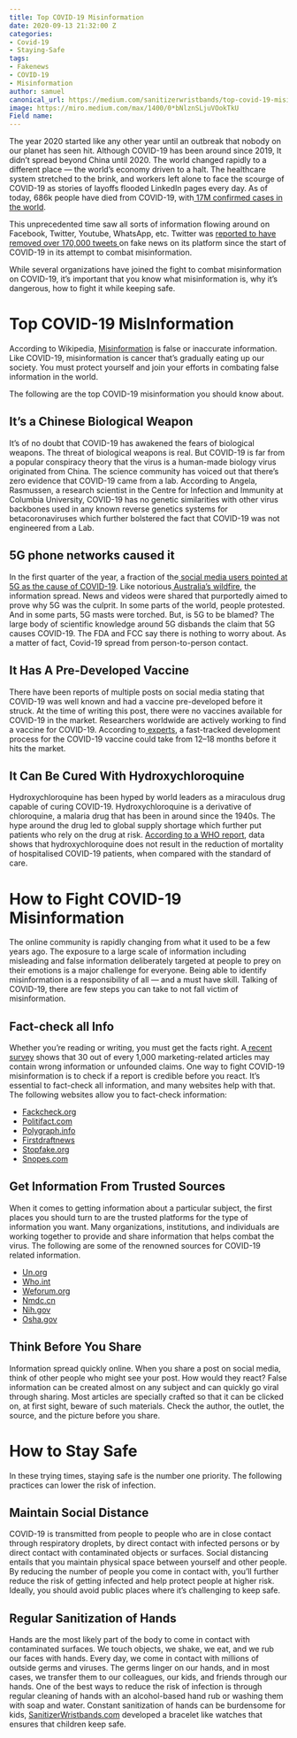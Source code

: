 ```yaml
---
title: Top COVID-19 Misinformation
date: 2020-09-13 21:32:00 Z
categories:
- Covid-19
- Staying-Safe
tags:
- Fakenews
- COVID-19
- Misinformation
author: samuel
canonical_url: https://medium.com/sanitizerwristbands/top-covid-19-misinformation-158d3f182e4f
image: https://miro.medium.com/max/1400/0*bNlznSLjuVOokTkU
Field name: 
---
```


The year 2020 started like any other year until an outbreak that nobody on our planet has seen hit. Although COVID-19 has been around since 2019, It didn’t spread beyond China until 2020. The world changed rapidly to a different place — the world’s economy driven to a halt. The healthcare system stretched to the brink, and workers left alone to face the scourge of COVID-19 as stories of layoffs flooded LinkedIn pages every day. As of today, 686k people have died from COVID-19, with[ 17M confirmed cases in the world](https://covid19.who.int/).

This unprecedented time saw all sorts of information flowing around on Facebook, Twitter, Youtube, WhatsApp, etc. Twitter was [reported to have removed over 170,000 tweets ](https://www.bbc.com/news/business-53018455)on fake news on its platform since the start of COVID-19 in its attempt to combat misinformation.

While several organizations have joined the fight to combat misinformation on COVID-19, it’s important that you know what misinformation is, why it’s dangerous, how to fight it while keeping safe.

# Top COVID-19 MisInformation

According to Wikipedia, [Misinformation](https://en.wikipedia.org/wiki/Misinformation) is false or inaccurate information. Like COVID-19, misinformation is cancer that’s gradually eating up our society. You must protect yourself and join your efforts in combating false information in the world.

The following are the top COVID-19 misinformation you should know about.

## It’s a Chinese Biological Weapon

It’s of no doubt that COVID-19 has awakened the fears of biological weapons. The threat of biological weapons is real. But COVID-19 is far from a popular conspiracy theory that the virus is a human-made biology virus originated from China. The science community has voiced out that there’s zero evidence that COVID-19 came from a lab. According to Angela, Rasmussen, a research scientist in the Centre for Infection and Immunity at Columbia University, COVID-19 has no genetic similarities with other virus backbones used in any known reverse genetics systems for betacoronaviruses which further bolstered the fact that COVID-19 was not engineered from a Lab.

## 5G phone networks caused it

In the first quarter of the year, a fraction of the[ social media users pointed at 5G as the cause of COVID-19](https://www.bbc.com/news/53191523). Like notorious[ Australia’s wildfire](https://en.wikipedia.org/wiki/Bushfires_in_Australia), the information spread. News and videos were shared that purportedly aimed to prove why 5G was the culprit. In some parts of the world, people protested. And in some parts, 5G masts were torched. But, is 5G to be blamed? The large body of scientific knowledge around 5G disbands the claim that 5G causes COVID-19. The FDA and FCC say there is nothing to worry about. As a matter of fact, Covid-19 spread from person-to-person contact.

## It Has A Pre-Developed Vaccine

There have been reports of multiple posts on social media stating that COVID-19 was well known and had a vaccine pre-developed before it struck. At the time of writing this post, there were no vaccines available for COVID-19 in the market. Researchers worldwide are actively working to find a vaccine for COVID-19. According to[ experts](https://www.raps.org/news-and-articles/news-articles/2020/3/covid-19-vaccine-tracker), a fast-tracked development process for the COVID-19 vaccine could take from 12–18 months before it hits the market.

## It Can Be Cured With Hydroxychloroquine

Hydroxychloroquine has been hyped by world leaders as a miraculous drug capable of curing COVID-19. Hydroxychloroquine is a derivative of chloroquine, a malaria drug that has been in around since the 1940s. The hype around the drug led to global supply shortage which further put patients who rely on the drug at risk. [According to a WHO report](https://www.who.int/news-room/q-a-detail/q-a-hydroxychloroquine-and-covid-19), data shows that hydroxychloroquine does not result in the reduction of mortality of hospitalised COVID-19 patients, when compared with the standard of care.

# How to Fight COVID-19 Misinformation

The online community is rapidly changing from what it used to be a few years ago. The exposure to a large scale of information including misleading and false information deliberately targeted at people to prey on their emotions is a major challenge for everyone. Being able to identify misinformation is a responsibility of all — and a must have skill. Talking of COVID-19, there are few steps you can take to not fall victim of misinformation.

## Fact-check all Info

Whether you’re reading or writing, you must get the facts right. A[ recent survey](https://visme.co/blog/fact-checking-for-content-marketers/) shows that 30 out of every 1,000 marketing-related articles may contain wrong information or unfounded claims. One way to fight COVID-19 misinformation is to check if a report is credible before you react. It’s essential to fact-check all information, and many websites help with that. The following websites allow you to fact-check information:

- [Fackcheck.org](http://fackcheck.org/)
- [Politifact.com](https://www.politifact.com/)
- [Polygraph.info](https://www.polygraph.info/)
- [Firstdraftnews](https://data.firstdraftnews.org/covid19/)
- [Stopfake.org](https://www.stopfake.org/en)
- [Snopes.com](https://www.snopes.com/fact-check/)

## Get Information From Trusted Sources

When it comes to getting information about a particular subject, the first places you should turn to are the trusted platforms for the type of information you want. Many organizations, institutions, and individuals are working together to provide and share information that helps combat the virus. The following are some of the renowned sources for COVID-19 related information.

- [Un.org](https://www.un.org/en/coronavirus)
- [Who.int](https://www.who.int/)
- [Weforum.org](https://www.weforum.org/covid-action-platform)
- [Nmdc.cn](http://nmdc.cn/nCov/en)
- [Nih.gov](https://www.nih.gov/coronavirus)
- [Osha.gov](https://www.osha.gov/SLTC/covid-19/)

## Think Before You Share

Information spread quickly online. When you share a post on social media, think of other people who might see your post. How would they react? False information can be created almost on any subject and can quickly go viral through sharing. Most articles are specially crafted so that it can be clicked on, at first sight, beware of such materials. Check the author, the outlet, the source, and the picture before you share.

# How to Stay Safe

In these trying times, staying safe is the number one priority. The following practices can lower the risk of infection.

## Maintain Social Distance

COVID-19 is transmitted from people to people who are in close contact through respiratory droplets, by direct contact with infected persons or by direct contact with contaminated objects or surfaces. Social distancing entails that you maintain physical space between yourself and other people. By reducing the number of people you come in contact with, you’ll further reduce the risk of getting infected and help protect people at higher risk. Ideally, you should avoid public places where it’s challenging to keep safe.

## Regular Sanitization of Hands

Hands are the most likely part of the body to come in contact with contaminated surfaces. We touch objects, we shake, we eat, and we rub our faces with hands. Every day, we come in contact with millions of outside germs and viruses. The germs linger on our hands, and in most cases, we transfer them to our colleagues, our kids, and friends through our hands. One of the best ways to reduce the risk of infection is through regular cleaning of hands with an alcohol-based hand rub or washing them with soap and water. Constant sanitization of hands can be burdensome for kids, [SanitizerWristbands.com](http://sanitizerwristbands.com/) developed a bracelet like watches that ensures that children keep safe.